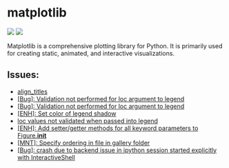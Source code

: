 # matplotlib

[![](https://img.shields.io/badge/matplotlib-docs-green)](https://matplotlib.org/stable/)
[![](https://img.shields.io/badge/matplotlib-repo-blue)](https://github.com/matplotlib/matplotlib)

Matplotlib is a comprehensive plotting library for Python. It is primarily used for creating static, animated, and interactive visualizations.

## Issues:
- [align_titles](https://github.com/matplotlib/matplotlib/issues/22376)
- [[Bug]: Validation not performed for loc argument to legend](https://github.com/matplotlib/matplotlib/issues/24605 )
- [[Bug]: Validation not performed for loc argument to legend](https://github.com/matplotlib/matplotlib/issues/24605)
- [[ENH]: Set color of legend shadow](https://github.com/matplotlib/matplotlib/issues/24663)
- [loc values not validated when passed into legend](https://github.com/matplotlib/matplotlib/issues/24605)
- [[ENH]: Add setter/getter methods for all keyword parameters to Figure.__init__](https://github.com/matplotlib/matplotlib/issues/24617)
- [[MNT]: Specify ordering in file in gallery folder](https://github.com/matplotlib/matplotlib/issues/25032)
- [[Bug]: crash due to backend issue in ipython session started explicitly with InteractiveShell](https://github.com/matplotlib/matplotlib/issues/23770)
